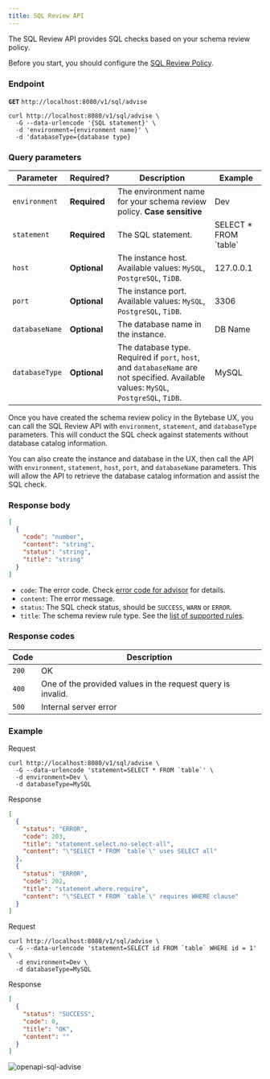 ```yaml
---
title: SQL Review API
---
```


The SQL Review API provides SQL checks based on your schema review policy.

<HintBlock type="info">

Before you start, you should configure the [SQL Review Policy](/docs/sql-review/review-policy).

</HintBlock>

### Endpoint

**`GET`** `http://localhost:8080/v1/sql/advise`

```text
curl http://localhost:8080/v1/sql/advise \
  -G --data-urlencode '{SQL statement}' \
  -d 'environment={environment name}' \
  -d 'databaseType={database type}
```

### Query parameters

| Parameter      | Required?    | Description                                                                                                                           | Example                  |
| -------------- | ------------ | ------------------------------------------------------------------------------------------------------------------------------------- | ------------------------ |
| `environment`  | **Required** | The environment name for your schema review policy. **Case sensitive**                                                                | Dev                      |
| `statement`    | **Required** | The SQL statement.                                                                                                                    | SELECT \* FROM \`table\` |
| `host`         | **Optional** | The instance host. Available values: `MySQL`, `PostgreSQL`, `TiDB`.                                                                   | 127.0.0.1                |
| `port`         | **Optional** | The instance port. Available values: `MySQL`, `PostgreSQL`, `TiDB`.                                                                   | 3306                     |
| `databaseName` | **Optional** | The database name in the instance.                                                                                                    | DB Name                  |
| `databaseType` | **Optional** | The database type. Required if `port`, `host`, and `databaseName` are not specified. Available values: `MySQL`, `PostgreSQL`, `TiDB`. | MySQL                    |

Once you have created the schema review policy in the Bytebase UX, you can call the SQL Review API with `environment`, `statement`, and `databaseType` parameters. This will conduct the SQL check against statements without database catalog information.

You can also create the instance and database in the UX, then call the API with `environment`, `statement`, `host`, `port`, and `databaseName` parameters. This will allow the API to retrieve the database catalog information and assist the SQL check.

### Response body

```json
[
  {
    "code": "number",
    "content": "string",
    "status": "string",
    "title": "string"
  }
]
```

- `code`: The error code. Check [error code for advisor](/docs/reference/error-code/advisor) for details.
- `content`: The error message.
- `status`: The SQL check status, should be `SUCCESS`, `WARN` or `ERROR`.
- `title`: The schema review rule type. See the [list of supported rules](/docs/sql-review/review-rules#supported-rules).

### Response codes

| Code  | Description                                                 |
| ----- | ----------------------------------------------------------- |
| `200` | OK                                                          |
| `400` | One of the provided values in the request query is invalid. |
| `500` | Internal server error                                       |

### Example

Request

```text
curl http://localhost:8080/v1/sql/advise \
  -G --data-urlencode 'statement=SELECT * FROM `table`' \
  -d environment=Dev \
  -d databaseType=MySQL
```

Response

```json
[
  {
    "status": "ERROR",
    "code": 203,
    "title": "statement.select.no-select-all",
    "content": "\"SELECT * FROM `table`\" uses SELECT all"
  },
  {
    "status": "ERROR",
    "code": 202,
    "title": "statement.where.require",
    "content": "\"SELECT * FROM `table`\" requires WHERE clause"
  }
]
```

Request

```text
curl http://localhost:8080/v1/sql/advise \
  -G --data-urlencode 'statement=SELECT id FROM `table` WHERE id = 1' \
  -d environment=Dev \
  -d databaseType=MySQL
```

Response

```json
[
  {
    "status": "SUCCESS",
    "code": 0,
    "title": "OK",
    "content": ""
  }
]
```

![openapi-sql-advise](/content/docs/openapi-sql-advise.webp)
